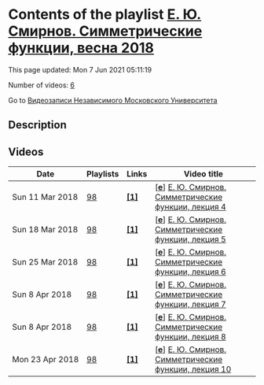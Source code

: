 # Contents of the playlist [Е. Ю. Смирнов. Симметрические функции, весна 2018](https://www.youtube.com/playlist?list=PLp9ABVh6_x4Ecunqde_F_N_gmNG1qTDLs)

This page updated: Mon 7 Jun 2021 05:11:19

Number of videos: [6](#videos)

Go to [Видеозаписи Независимого Московского Университета](../README.md)

## Description



## Videos

|Date|Playlists|Links|Video title|
|---|---|---|---|
| Sun&nbsp;11&nbsp;Mar&nbsp;2018 | [98](../playlists/98 "Е. Ю. Смирнов. Симметрические функции, весна 2018") | [**[1]**](http://ium.mccme.ru/s18/s18-Smirnov.html) | [[**e**](https://studio.youtube.com/video/1ALkI8kxnnY/edit "Edit")] [Е. Ю. Смирнов. Симметрические функции, лекция 4](https://www.youtube.com/watch?v=1ALkI8kxnnY&list=PLp9ABVh6_x4Ecunqde_F_N_gmNG1qTDLs "Спецкурс для 2-4 курса.&#013;6 марта 2018 г. 17:30, НМУ 303 (Москва, Большой Власьевский пер., 11)&#013;http://ium.mccme.ru/s18/s18-Smirnov.html") |
| Sun&nbsp;18&nbsp;Mar&nbsp;2018 | [98](../playlists/98 "Е. Ю. Смирнов. Симметрические функции, весна 2018") | [**[1]**](http://ium.mccme.ru/s18/s18-Smirnov.html) | [[**e**](https://studio.youtube.com/video/EuqdvBuaK3k/edit "Edit")] [Е. Ю. Смирнов. Симметрические функции, лекция 5](https://www.youtube.com/watch?v=EuqdvBuaK3k&list=PLp9ABVh6_x4Ecunqde_F_N_gmNG1qTDLs "Спецкурс для 2-4 курса.&#013;13 марта 2018 г. 17:30, НМУ 303 (Москва, Большой Власьевский пер., 11)&#013;http://ium.mccme.ru/s18/s18-Smirnov.html") |
| Sun&nbsp;25&nbsp;Mar&nbsp;2018 | [98](../playlists/98 "Е. Ю. Смирнов. Симметрические функции, весна 2018") | [**[1]**](http://ium.mccme.ru/s18/s18-Smirnov.html) | [[**e**](https://studio.youtube.com/video/GLNDiTKPD-w/edit "Edit")] [Е. Ю. Смирнов. Симметрические функции, лекция 6](https://www.youtube.com/watch?v=GLNDiTKPD-w&list=PLp9ABVh6_x4Ecunqde_F_N_gmNG1qTDLs "Спецкурс для 2-4 курса.&#013;20 марта 2018 г. 17:30, НМУ 303 (Москва, Большой Власьевский пер., 11)&#013;http://ium.mccme.ru/s18/s18-Smirnov.html") |
| Sun&nbsp;8&nbsp;Apr&nbsp;2018 | [98](../playlists/98 "Е. Ю. Смирнов. Симметрические функции, весна 2018") | [**[1]**](http://ium.mccme.ru/s18/s18-Smirnov.html) | [[**e**](https://studio.youtube.com/video/388l0JVgnwY/edit "Edit")] [Е. Ю. Смирнов. Симметрические функции, лекция 7](https://www.youtube.com/watch?v=388l0JVgnwY&list=PLp9ABVh6_x4Ecunqde_F_N_gmNG1qTDLs "Спецкурс для 2-4 курса.&#013;27 марта 2018 г. 17:30, НМУ 303 (Москва, Большой Власьевский пер., 11)&#013;http://ium.mccme.ru/s18/s18-Smirnov.html") |
| Sun&nbsp;8&nbsp;Apr&nbsp;2018 | [98](../playlists/98 "Е. Ю. Смирнов. Симметрические функции, весна 2018") | [**[1]**](http://ium.mccme.ru/s18/s18-Smirnov.html) | [[**e**](https://studio.youtube.com/video/XNFr_sSPE_0/edit "Edit")] [Е. Ю. Смирнов. Симметрические функции, лекция 8](https://www.youtube.com/watch?v=XNFr_sSPE_0&list=PLp9ABVh6_x4Ecunqde_F_N_gmNG1qTDLs "Спецкурс для 2-4 курса.&#013;3 апреля 2018 г. 17:30, НМУ 303 (Москва, Большой Власьевский пер., 11)&#013;http://ium.mccme.ru/s18/s18-Smirnov.html") |
| Mon&nbsp;23&nbsp;Apr&nbsp;2018 | [98](../playlists/98 "Е. Ю. Смирнов. Симметрические функции, весна 2018") | [**[1]**](http://ium.mccme.ru/s18/s18-Smirnov.html) | [[**e**](https://studio.youtube.com/video/L5IgzLETG40/edit "Edit")] [Е. Ю. Смирнов. Симметрические функции, лекция 10](https://www.youtube.com/watch?v=L5IgzLETG40&list=PLp9ABVh6_x4Ecunqde_F_N_gmNG1qTDLs "Спецкурс для 2-4 курса.&#013;17 апреля 2018 г. 17:30, НМУ 303 (Москва, Большой Власьевский пер., 11)&#013;http://ium.mccme.ru/s18/s18-Smirnov.html") |
